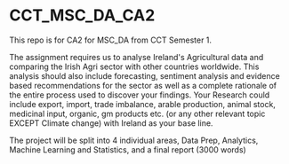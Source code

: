 # CCT_MSC_DA_CA2


This repo is for CA2 for MSC_DA from CCT Semester 1.

The assignment requires us to  analyse Ireland's Agricultural data and comparing the Irish Agri sector with other countries worldwide. This analysis should also include forecasting, sentiment analysis and evidence based recommendations for the sector as well as a complete rationale of the entire process used to discover your findings. Your Research could include export, import, trade imbalance, arable production, animal stock, medicinal input, organic, gm products etc. (or any other relevant topic EXCEPT Climate change) with Ireland as your base line.


The project will be split into 4 individual areas, Data Prep, Analytics, Machine Learning and Statistics, and a final report (3000 words)